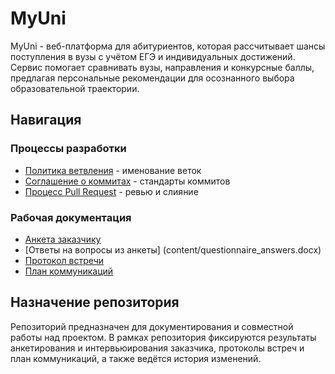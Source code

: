 # MyUni

MyUni - веб-платформа для абитуриентов, которая рассчитывает шансы поступления в вузы с учётом ЕГЭ и индивидуальных достижений. Сервис помогает сравнивать вузы, направления и конкурсные баллы, предлагая персональные рекомендации для осознанного выбора образовательной траектории.

## Навигация

### Процессы разработки
* [Политика ветвления](docs/branching-policy.md) - именование веток
* [Соглашение о коммитах](docs/commit-convention.md) - стандарты коммитов  
* [Процесс Pull Request](docs/pull-request-guide.md) - ревью и слияние

### Рабочая документация
* [Анкета заказчику](content/questionnaire.md)
* [Ответы на вопросы из анкеты] (content/questionnaire_answers.docx)
* [Протокол встречи](content/meeting-minutes.md)
* [План коммуникаций](content/communication-plan.md)

## Назначение репозитория

Репозиторий предназначен для документирования и совместной работы над проектом. В рамках репозитория фиксируются результаты анкетирования и интервьюирования заказчика, протоколы встреч и план коммуникаций, а также ведётся история изменений.
